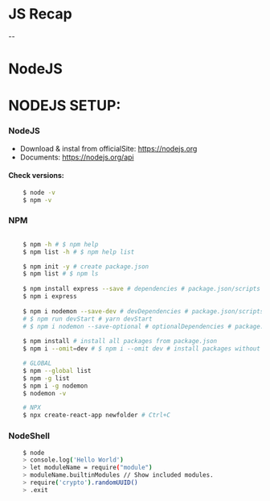 # JS Recap
--
# NodeJS

# NODEJS SETUP:

### NodeJS

* Download & instal from officialSite: https://nodejs.org
* Documents: https://nodejs.org/api

#### Check versions:
```sh
    $ node -v
    $ npm -v
```

### NPM
```sh

    $ npm -h # $ npm help
    $ npm list -h # $ npm help list

    $ npm init -y # create package.json
    $ npm list # $ npm ls
    
    $ npm install express --save # dependencies # package.json/scripts -> "start": "node index.js"
    $ npm i express
    
    $ npm i nodemon --save-dev # devDependencies # package.json/scripts -> "devStart": "nodemon index.js"
    # $ npm run devStart # yarn devStart
    # $ npm i nodemon --save-optional # optionalDependencies # package.json/scripts -> "optionalStart": "nodemon index.js"
    
    $ npm install # install all packages from package.json
    $ npm i --omit=dev # $ npm i --omit dev # install packages without devDependencies list.

    # GLOBAL
    $ npm --global list 
    $ npm -g list
    $ npm i -g nodemon
    $ nodemon -v

    # NPX
    $ npx create-react-app newfolder # Ctrl+C
```

### NodeShell
```sh
    $ node
    > console.log('Hello World')
    > let moduleName = require("module")
    > moduleName.builtinModules // Show included modules.
    > require('crypto').randomUUID()
    > .exit

```